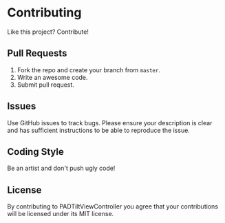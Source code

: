 # Contributing
Like this project? Contribute!

## Pull Requests
1. Fork the repo and create your branch from `master`.
2. Write an awesome code.
3. Submit pull request.

## Issues
Use GitHub issues to track bugs. Please ensure your description is
clear and has sufficient instructions to be able to reproduce the issue.

## Coding Style
Be an artist and don't push ugly code!

## License
By contributing to PADTiltViewController you agree that your contributions will be licensed
under its MIT license.
